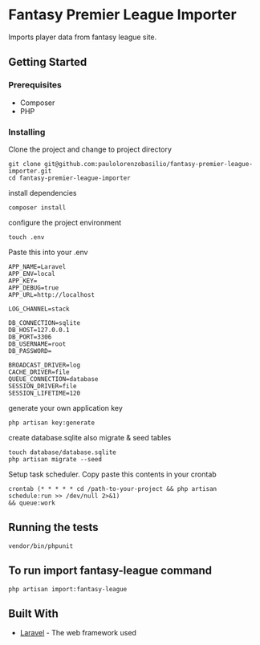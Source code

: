 # Fantasy Premier League Importer

Imports player data from fantasy league site.

## Getting Started

### Prerequisites

* Composer
* PHP

### Installing

Clone the project and change to project directory
```
git clone git@github.com:paulolorenzobasilio/fantasy-premier-league-importer.git
cd fantasy-premier-league-importer
```

install dependencies
```
composer install
```

configure the project environment
```
touch .env
```
Paste this into your .env
```
APP_NAME=Laravel
APP_ENV=local
APP_KEY=
APP_DEBUG=true
APP_URL=http://localhost

LOG_CHANNEL=stack

DB_CONNECTION=sqlite
DB_HOST=127.0.0.1
DB_PORT=3306
DB_USERNAME=root
DB_PASSWORD=

BROADCAST_DRIVER=log
CACHE_DRIVER=file
QUEUE_CONNECTION=database
SESSION_DRIVER=file
SESSION_LIFETIME=120
```

generate your own application key
```
php artisan key:generate
```

create database.sqlite also migrate & seed tables
```
touch database/database.sqlite
php artisan migrate --seed
```

Setup task scheduler. Copy paste this contents in your crontab
```
crontab (* * * * * cd /path-to-your-project && php artisan schedule:run >> /dev/null 2>&1)
&& queue:work
```

## Running the tests
```
vendor/bin/phpunit
```

## To run import fantasy-league command
```
php artisan import:fantasy-league
```

## Built With
* [Laravel](https://laravel.com/) - The web framework used